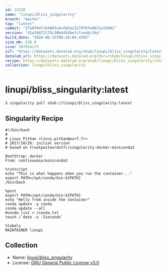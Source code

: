 ```yaml
---
id: 13338
name: "linupi/bliss_singularity"
branch: "master"
tag: "latest"
commit: "37a0f64fcb4803a4c6b5ac5179f8fe8821a15602"
version: "41af0872175c38b443dbefcfceddc34a"
build_date: "2020-06-15T08:28:04.439Z"
size_mb: 626.0
size: 267014175
sif: "https://datasets.datalad.org/shub/linupi/bliss_singularity/latest/2020-06-15-37a0f64f-41af0872/41af0872175c38b443dbefcfceddc34a.sif"
datalad_url: https://datasets.datalad.org?dir=/shub/linupi/bliss_singularity/latest/2020-06-15-37a0f64f-41af0872/
recipe: https://datasets.datalad.org/shub/linupi/bliss_singularity/latest/2020-06-15-37a0f64f-41af0872/Singularity
collection: linupi/bliss_singularity
---
```


# linupi/bliss_singularity:latest

```bash
$ singularity pull shub://linupi/bliss_singularity:latest
```

## Singularity Recipe

```singularity
#!/bin/bash
# 
# Linus Pithan <linus.pithan@esrf.fr>
# 2017/10/26: initial version
# based on truatpasteurdotfr/singularity-docker-miniconda3

BootStrap: docker
From: continuumio/miniconda3

%runscript
echo "This is what happens when you run the container..."
export PATH=/opt/conda/bin:${PATH}
/bin/bash

%post
export PATH=/opt/conda/bin:${PATH}
echo "Hello from inside the container"
conda update -y conda
conda update --all
#conda list > /conda.txt
touch /`date -u -Iseconds`

%labels
MAINTAINER linupi
```

## Collection

 - Name: [linupi/bliss_singularity](https://github.com/linupi/bliss_singularity)
 - License: [GNU General Public License v3.0](https://api.github.com/licenses/gpl-3.0)

